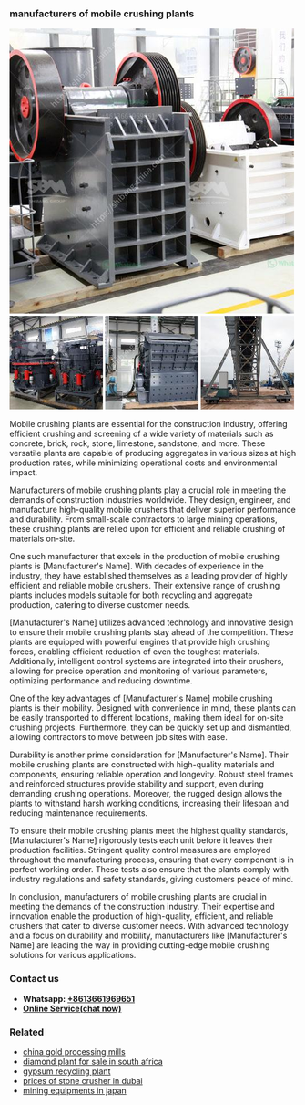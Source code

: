 <h3>manufacturers of mobile crushing plants</h3><img src='1706766916.jpg' alt=''><p>Mobile crushing plants are essential for the construction industry, offering efficient crushing and screening of a wide variety of materials such as concrete, brick, rock, stone, limestone, sandstone, and more. These versatile plants are capable of producing aggregates in various sizes at high production rates, while minimizing operational costs and environmental impact.</p><p>Manufacturers of mobile crushing plants play a crucial role in meeting the demands of construction industries worldwide. They design, engineer, and manufacture high-quality mobile crushers that deliver superior performance and durability. From small-scale contractors to large mining operations, these crushing plants are relied upon for efficient and reliable crushing of materials on-site.</p><p>One such manufacturer that excels in the production of mobile crushing plants is [Manufacturer's Name]. With decades of experience in the industry, they have established themselves as a leading provider of highly efficient and reliable mobile crushers. Their extensive range of crushing plants includes models suitable for both recycling and aggregate production, catering to diverse customer needs.</p><p>[Manufacturer's Name] utilizes advanced technology and innovative design to ensure their mobile crushing plants stay ahead of the competition. These plants are equipped with powerful engines that provide high crushing forces, enabling efficient reduction of even the toughest materials. Additionally, intelligent control systems are integrated into their crushers, allowing for precise operation and monitoring of various parameters, optimizing performance and reducing downtime.</p><p>One of the key advantages of [Manufacturer's Name] mobile crushing plants is their mobility. Designed with convenience in mind, these plants can be easily transported to different locations, making them ideal for on-site crushing projects. Furthermore, they can be quickly set up and dismantled, allowing contractors to move between job sites with ease.</p><p>Durability is another prime consideration for [Manufacturer's Name]. Their mobile crushing plants are constructed with high-quality materials and components, ensuring reliable operation and longevity. Robust steel frames and reinforced structures provide stability and support, even during demanding crushing operations. Moreover, the rugged design allows the plants to withstand harsh working conditions, increasing their lifespan and reducing maintenance requirements.</p><p>To ensure their mobile crushing plants meet the highest quality standards, [Manufacturer's Name] rigorously tests each unit before it leaves their production facilities. Stringent quality control measures are employed throughout the manufacturing process, ensuring that every component is in perfect working order. These tests also ensure that the plants comply with industry regulations and safety standards, giving customers peace of mind.</p><p>In conclusion, manufacturers of mobile crushing plants are crucial in meeting the demands of the construction industry. Their expertise and innovation enable the production of high-quality, efficient, and reliable crushers that cater to diverse customer needs. With advanced technology and a focus on durability and mobility, manufacturers like [Manufacturer's Name] are leading the way in providing cutting-edge mobile crushing solutions for various applications.</p><h3>Contact us</h3><ul><li><strong>Whatsapp:&nbsp;<a href="https://wa.me/8613661969651">+8613661969651</a></strong></li><li><a href="https://swt.shibang-china.com/?git&amp;zhl&amp;manufacturers of mobile crushing plants"><strong>Online Service(chat now)</strong></a></li></ul><h3>Related</h3><ul><li><a href='china gold processing mills.md'>china gold processing mills</a></li><li><a href='diamond plant for sale in south africa.md'>diamond plant for sale in south africa</a></li><li><a href='gypsum recycling plant.md'>gypsum recycling plant</a></li><li><a href='prices of stone crusher in dubai.md'>prices of stone crusher in dubai</a></li><li><a href='mining equipments in japan.md'>mining equipments in japan</a></li></ul>